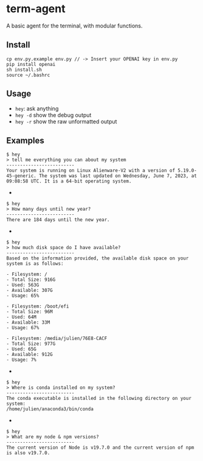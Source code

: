 # term-agent

A basic agent for the terminal, with modular functions.

## Install

```
cp env.py.example env.py // -> Insert your OPENAI key in env.py
pip install openai
sh install.sh
source ~/.bashrc
```

## Usage

- `hey`: ask anything
- `hey -d` show the debug output
- `hey -r` show the raw unformatted output


## Examples

    $ hey
    > tell me everything you can about my system
    -------------------------
    Your system is running on Linux Alienware-V2 with a version of 5.19.0-45-generic. The system was last updated on Wednesday, June 7, 2023, at 09:08:58 UTC. It is a 64-bit operating system.

-

    $ hey
    > How many days until new year?
    -------------------------
    There are 184 days until the new year.

-

    $ hey
    > how much disk space do I have available?
    -------------------------
    Based on the information provided, the available disk space on your system is as follows:

    - Filesystem: /
    - Total Size: 916G
    - Used: 563G
    - Available: 307G
    - Usage: 65%

    - Filesystem: /boot/efi
    - Total Size: 96M
    - Used: 64M
    - Available: 33M
    - Usage: 67%

    - Filesystem: /media/julien/76E8-CACF
    - Total Size: 977G
    - Used: 65G
    - Available: 912G
    - Usage: 7%

- 

    $ hey
    > Where is conda installed on my system?
    -------------------------
    The conda executable is installed in the following directory on your system:
    /home/julien/anaconda3/bin/conda

- 

    $ hey
    > What are my node & npm versions?
    -------------------------
    The current version of Node is v19.7.0 and the current version of npm is also v19.7.0.